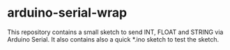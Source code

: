 # arduino-serial-wrap

This repository contains a small sketch to send INT, FLOAT and STRING via Arduino Serial. It also contains also a quick *.ino sketch to test the sketch.